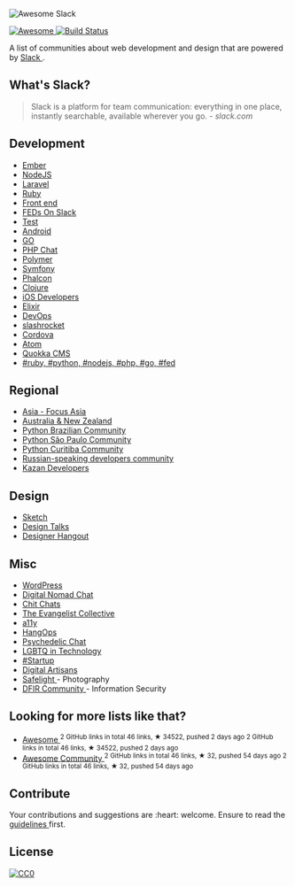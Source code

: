 <p>
 <img alt="Awesome Slack" src="images/logo.jpg"/>
</p>
<p>
 <a href="https://github.com/sindresorhus/awesome">
  <img alt="Awesome" src="https://cdn.rawgit.com/sindresorhus/awesome/d7305f38d29fed78fa85652e3a63e154dd8e8829/media/badge.svg"/>
 </a>
 <a href="https://travis-ci.org/filipelinhares/awesome-slack">
  <img alt="Build Status" src="https://api.travis-ci.org/filipelinhares/awesome-slack.png"/>
 </a>
</p>
<p>
 A list of communities about web development and design that are powered by
 <a href="https://slack.com/">
  Slack
 </a>
 .
</p>
<h2>
 What's Slack?
</h2>
<blockquote>
 <p>
  Slack is a platform for team communication: everything in one place, instantly searchable, available wherever you go.
  <em>
   - slack.com
  </em>
 </p>
</blockquote>
<h2>
 Development
</h2>
<ul>
 <li>
  <a href="https://ember-community-slackin.herokuapp.com/">
   Ember
  </a>
 </li>
 <li>
  <a href="http://nodeslackers.io/">
   NodeJS
  </a>
 </li>
 <li>
  <a href="http://larachat.co/">
   Laravel
  </a>
 </li>
 <li>
  <a href="https://rubydevelopers.typeform.com/to/l7WVWl">
   Ruby
  </a>
 </li>
 <li>
  <a href="http://frontenddevelopers.org/">
   Front end
  </a>
 </li>
 <li>
  <a href="http://fedsonslack.com/">
   FEDs On Slack
  </a>
 </li>
 <li>
  <a href="http://hashtagtesting.com/">
   Test
  </a>
 </li>
 <li>
  <a href="https://androidchat.co/">
   Android
  </a>
 </li>
 <li>
  <a href="https://docs.google.com/forms/d/1Wk7Alq-lp9sgH3h___zMPmh4gAaghsGpnnsW0Pa_9Ik/viewform?fbzx=4754263898376949596#start=invite">
   GO
  </a>
 </li>
 <li>
  <a href="https://phpchat.co">
   PHP Chat
  </a>
 </li>
 <li>
  <a href="http://polymer-slack.herokuapp.com/">
   Polymer
  </a>
 </li>
 <li>
  <a href="https://symfony2slack.herokuapp.com/">
   Symfony
  </a>
 </li>
 <li>
  <a href="http://chat.phalcontip.com">
   Phalcon
  </a>
 </li>
 <li>
  <a href="http://clojurians.net/">
   Clojure
  </a>
 </li>
 <li>
  <a href="http://ios-developers.io/">
   iOS Developers
  </a>
 </li>
 <li>
  <a href="https://elixir-slackin.herokuapp.com/">
   Elixir
  </a>
 </li>
 <li>
  <a href="https://devopschat.co/">
   DevOps
  </a>
 </li>
 <li>
  <a href="https://slashrocket.io/">
   slashrocket
  </a>
 </li>
 <li>
  <a href="http://slack.cordova.io/">
   Cordova
  </a>
 </li>
 <li>
  <a href="http://atom-slack.herokuapp.com/">
   Atom
  </a>
 </li>
 <li>
  <a href="https://quokkaslack.herokuapp.com/">
   Quokka CMS
  </a>
 </li>
 <li>
  <a href="http://www.hashtagdevelopers.com/">
   #ruby, #python, #nodejs, #php, #go, #fed
  </a>
 </li>
</ul>
<h2>
 Regional
</h2>
<ul>
 <li>
  <a href="https://www.focusasia.xyz?ref=github">
   Asia - Focus Asia
  </a>
 </li>
 <li>
  <a href="http://devanz.co">
   Australia & New Zealand
  </a>
 </li>
 <li>
  <a href="http://slack-pythonbrasil.herokuapp.com/">
   Python Brazilian Community
  </a>
 </li>
 <li>
  <a href="http://grupysp.herokuapp.com/">
   Python São Paulo Community
  </a>
 </li>
 <li>
  <a href="http://grupypr.herokuapp.com/">
   Python Curitiba Community
  </a>
 </li>
 <li>
  <a href="https://rusdevs.herokuapp.com/">
   Russian-speaking developers community
  </a>
 </li>
 <li>
  <a href="https://devkzn.slack.com/">
   Kazan Developers
  </a>
 </li>
</ul>
<h2>
 Design
</h2>
<ul>
 <li>
  <a href="http://teamsketch.io/">
   Sketch
  </a>
 </li>
 <li>
  <a href="https://docs.google.com/forms/d/1KFCWRmjL3Z0GZxrUZjy_f8s0x1dIGaJP9447FbuBSqg/viewform?c=0&w=1">
   Design Talks
  </a>
 </li>
 <li>
  <a href="https://www.designerhangout.co/">
   Designer Hangout
  </a>
 </li>
</ul>
<h2>
 Misc
</h2>
<ul>
 <li>
  <a href="https://make.wordpress.org/chat/">
   WordPress
  </a>
 </li>
 <li>
  <a href="https://hashtagnomads.com/">
   Digital Nomad Chat
  </a>
 </li>
 <li>
  <a href="http://www.chitchats.co/">
   Chit Chats
  </a>
 </li>
 <li>
  <a href="https://github.com/evangelistcollective/">
   The Evangelist Collective
  </a>
 </li>
 <li>
  <a href="https://web-a11y.herokuapp.com/">
   a11y
  </a>
 </li>
 <li>
  <a href="http://signup.hangops.com">
   HangOps
  </a>
 </li>
 <li>
  <a href="http://psychedelicchat.com/">
   Psychedelic Chat
  </a>
 </li>
 <li>
  <a href="http://lgbtq.technology/">
   LGBTQ in Technology
  </a>
 </li>
 <li>
  <a href="http://www.hashtagstartup.co/">
   #Startup
  </a>
 </li>
 <li>
  <a href="http://www.artisans.digital/">
   Digital Artisans
  </a>
 </li>
 <li>
  <a href="http://safelight.herokuapp.com/">
   Safelight
  </a>
  - Photography
 </li>
 <li>
  <a href="https://rishi28.typeform.com/to/sTbTI8">
   DFIR Community
  </a>
  - Information Security
 </li>
</ul>
<h2>
 Looking for more lists like that?
</h2>
<ul>
 <li>
  <a href="https://github.com/sindresorhus/awesome">
   Awesome
  </a>
  <sup>
   2 GitHub links in total 46 links, ★ 34522, pushed 2 days ago
  </sup>
  <sup>
   2 GitHub links in total 46 links, &#9733 34522, pushed 2 days ago
  </sup>
 </li>
 <li>
  <a href="https://github.com/peterkokot/awesome-community">
   Awesome Community
  </a>
  <sup>
   2 GitHub links in total 46 links, ★ 32, pushed 54 days ago
  </sup>
  <sup>
   2 GitHub links in total 46 links, &#9733 32, pushed 54 days ago
  </sup>
 </li>
</ul>
<h2>
 Contribute
</h2>
<p>
 Your contributions and suggestions are :heart: welcome. Ensure to read the
 <a href="https://github.com/filipelinhares/awesome-slack/blob/master/CONTRIBUTING.md">
  guidelines
 </a>
 first.
</p>
<h2>
 License
</h2>
<p>
 <a href="http://creativecommons.org/publicdomain/zero/1.0/">
  <img alt="CC0" src="https://licensebuttons.net/p/zero/1.0/88x31.png"/>
 </a>
</p>
